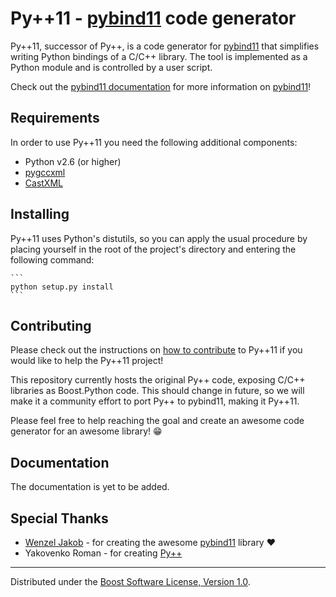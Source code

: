 # Py++11 - [pybind11] code generator

Py++11, successor of Py++, is a code generator for [pybind11] that simplifies
writing Python bindings of a C/C++ library. The tool is implemented as a Python
module and is controlled by a user script.

Check out the [pybind11 documentation][pybind11doc] for more information on 
[pybind11]!

## Requirements

In order to use Py++11 you need the following additional components:

- Python v2.6 (or higher)
- [pygccxml]
- [CastXML][castxml]

## Installing

Py++11 uses Python's distutils, so you can apply the usual procedure by placing
yourself in the root of the project's directory and entering the following
command:

	```
	python setup.py install
	```

## Contributing

Please check out the instructions on [how to contribute][contribute] to Py++11
if you would like to help the Py++11 project!

This repository currently hosts the original Py++ code, exposing C/C++
libraries as Boost.Python code. This should change in future, so we will make
it a community effort to port Py++ to pybind11, making it Py++11.

Please feel free to help reaching the goal and create an awesome code generator
for an awesome library! :grin:

## Documentation

The documentation is yet to be added.

## Special Thanks

* [Wenzel Jakob][wjakob] - for creating the awesome [pybind11] library :heart:
* Yakovenko Roman - for creating [Py++][pyplusplus]

---

Distributed under the [Boost Software License, Version 1.0][boost_license].

<!-- References -->
[boost_license]: http://www.boost.org/LICENSE_1_0.txt "Boost Software License, v1.0"
[castxml]: https://github.com/CastXML/CastXML
[contribute]: https://github.com/IAmRarios/pypp11/blob/master/CONTRIBUTING.md "Contributing to Py++11"
[pybind11]: https://github.com/wjakob/pybind11 "pybind11"
[pybind11doc]: http://pybind11.readthedocs.org/en/latest/ "pybind11 documentation @ Read the Docs"
[pygccxml]: http://pygccxml.readthedocs.org/en/develop/ "pygccxml"
[pyplusplus]: https://bitbucket.org/ompl/pyplusplus "Py++ on Bitbucket"
[wjakob]: https://github.com/wjakob "Wenzel Jakob"
